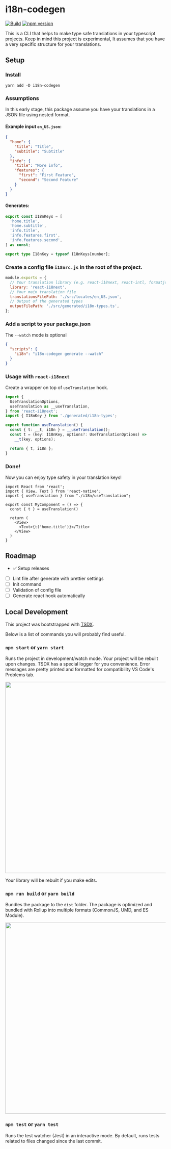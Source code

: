 # i18n-codegen

[![Build](https://github.com/lnmunhoz/i18n-codegen/workflows/CI/badge.svg)](https://github.com/lnmunhoz/i18n-codegen/actions?query=workflow%3ACI+branch%3Amaster) [![npm version](https://badge.fury.io/js/i18n-codegen.svg)](https://www.npmjs.com/package/i18n-codegen)

This is a CLI that helps to make type safe translations in your typescript projects.
Keep in mind this project is experimental, It assumes that you have a very specific structure for your translations.

## Setup

### Install

```
yarn add -D i18n-codegen
```

### Assumptions

In this early stage, this package assume you have your translations in a JSON file using nested format.

#### Example input `en_US.json`:

```json
{
  "home": {
    "title": "Title",
    "subtitle": "Subtitle"
  },
  "info": {
    "title": "More info",
    "features": {
      "first": "First Feature",
      "second": "Second Feature"
    }
  }
}
```

#### Generates:

```ts
export const I18nKeys = [
  'home.title',
  'home.subtitle',
  'info.title',
  'info.features.first',
  'info.features.second',
] as const;

export type I18nKey = typeof I18nKeys[number];
```

### Create a config file `i18nrc.js` in the root of the project.

```js
module.exports = {
  // Your translation library (e.g. react-i18next, react-intl, formatjs)
  library: 'react-i18next',
  // Your main translation file
  translationsFilePath: './src/locales/en_US.json',
  // Output of the generated types
  outputFilePath: './src/generated/i18n-types.ts',
};
```

### Add a script to your package.json

The `--watch` mode is optional

```json
{
  "scripts": {
    "i18n": "i18n-codegen generate --watch"
  }
}
```

### Usage with `react-i18next`

Create a wrapper on top of `useTranslation` hook.

```ts
import {
  UseTranslationOptions,
  useTranslation as __useTranslation,
} from 'react-i18next';
import { I18nKey } from './generated/i18n-types';

export function useTranslation() {
  const { t: __t, i18n } = __useTranslation();
  const t = (key: I18nKey, options?: UseTranslationOptions) =>
    __t(key, options);

  return { t, i18n };
}
```

### Done!

Now you can enjoy type safety in your translation keys!

```tsx
import React from 'react';
import { View, Text } from 'react-native';
import { useTranslation } from "./i18n/useTranslation";

export const MyComponent = () => {
  const { t } = useTranslation()

  return (
    <View>
      <Text>{t('home.title')}</Title>
    </View>
  )
}
```

## Roadmap

- ✅ Setup releases
- [ ] Lint file after generate with prettier settings
- [ ] Init command
- [ ] Validation of config file
- [ ] Generate react hook automatically

## Local Development

This project was bootstrapped with [TSDX](https://github.com/jaredpalmer/tsdx).

Below is a list of commands you will probably find useful.

### `npm start` or `yarn start`

Runs the project in development/watch mode. Your project will be rebuilt upon changes. TSDX has a special logger for you convenience. Error messages are pretty printed and formatted for compatibility VS Code's Problems tab.

<img src="https://user-images.githubusercontent.com/4060187/52168303-574d3a00-26f6-11e9-9f3b-71dbec9ebfcb.gif" width="600" />

Your library will be rebuilt if you make edits.

### `npm run build` or `yarn build`

Bundles the package to the `dist` folder.
The package is optimized and bundled with Rollup into multiple formats (CommonJS, UMD, and ES Module).

<img src="https://user-images.githubusercontent.com/4060187/52168322-a98e5b00-26f6-11e9-8cf6-222d716b75ef.gif" width="600" />

### `npm test` or `yarn test`

Runs the test watcher (Jest) in an interactive mode.
By default, runs tests related to files changed since the last commit.
